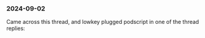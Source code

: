 ### 2024-09-02

Came across this thread, and lowkey plugged podscript in one of the thread replies:

